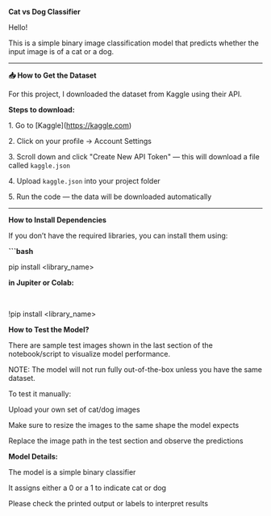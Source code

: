  **Cat vs Dog Classifier**



Hello!  

This is a simple binary image classification model that predicts whether the input image is of a cat or a dog.



---



**📥 How to Get the Dataset**



For this project, I downloaded the dataset from Kaggle using their API.



**Steps to download:**

1\. Go to \[Kaggle](https://kaggle.com)

2\. Click on your profile → Account Settings

3\. Scroll down and click "Create New API Token" — this will download a file called `kaggle.json`

4\. Upload `kaggle.json` into your project folder

5\. Run the code — the data will be downloaded automatically



---



**How to Install Dependencies**



If you don’t have the required libraries, you can install them using:



**```bash**

pip install <library\_name>

**in Jupiter or Colab:**

&nbsp;

!pip install <library\_name>





**How to Test the Model?**



There are sample test images shown in the last section of the notebook/script to visualize model performance.



NOTE: The model will not run fully out-of-the-box unless you have the same dataset.

To test it manually:



Upload your own set of cat/dog images



Make sure to resize the images to the same shape the model expects



Replace the image path in the test section and observe the predictions



**Model Details:**

The model is a simple binary classifier



It assigns either a 0 or a 1 to indicate cat or dog



Please check the printed output or labels to interpret results



